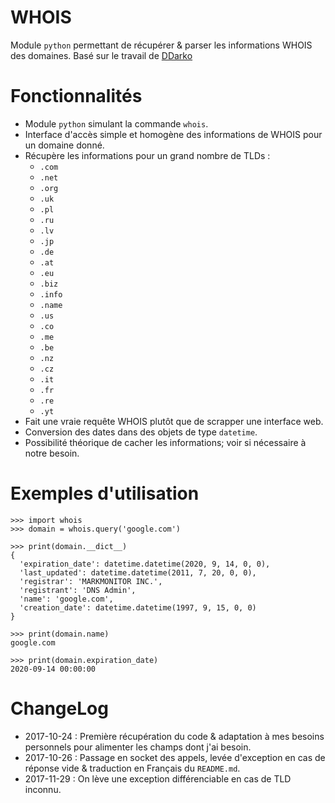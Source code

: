 # WHOIS

Module `python` permettant de récupérer & parser les informations WHOIS des domaines. Basé sur le travail de [DDarko](http://ddarko.org)

# Fonctionnalités

  * Module `python` simulant la commande `whois`.
  * Interface d'accès simple et homogène des informations de WHOIS pour un domaine donné.
  * Récupère les informations pour un grand nombre de TLDs : 
    * `.com`
    * `.net`
    * `.org`
    * `.uk`
    * `.pl`
    * `.ru`
    * `.lv`
    * `.jp`
    * `.de`
    * `.at`
    * `.eu`
    * `.biz`
    * `.info`
    * `.name`
    * `.us`
    * `.co`
    * `.me`
    * `.be`
    * `.nz`
    * `.cz`
    * `.it`
    * `.fr`
    * `.re`
    * `.yt`
 * Fait une vraie requête WHOIS plutôt que de scrapper une interface web.
 * Conversion des dates dans des objets de type `datetime`.
 * Possibilité théorique de cacher les informations; voir si nécessaire à notre besoin.

# Exemples d'utilisation

```
>>> import whois
>>> domain = whois.query('google.com')

>>> print(domain.__dict__)
{
  'expiration_date': datetime.datetime(2020, 9, 14, 0, 0),
  'last_updated': datetime.datetime(2011, 7, 20, 0, 0),
  'registrar': 'MARKMONITOR INC.',
  'registrant': 'DNS Admin',
  'name': 'google.com',
  'creation_date': datetime.datetime(1997, 9, 15, 0, 0)
}

>>> print(domain.name)
google.com

>>> print(domain.expiration_date)
2020-09-14 00:00:00
```

# ChangeLog

  * 2017-10-24 : Première récupération du code & adaptation à mes besoins personnels pour alimenter les champs dont j'ai besoin.
  * 2017-10-26 : Passage en socket des appels, levée d'exception en cas de réponse vide & traduction en Français du `README.md`.
  * 2017-11-29 : On lève une exception différenciable en cas de TLD inconnu.
